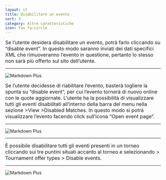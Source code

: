 ```yaml
---
layout: it
title: Disabilitare un evento
sort: 3
category: Altre caratteristiche
icon: fas fa-circle
---
```

<p class="message">
    
</p>

<font size="3">Se l’utente desidera disabilitare un evento, potrà farlo cliccando su “disable event”. In questo modo saranno inviati dei dati specifici XML che rimuoveranno l’evento in questione, pertanto lo stesso non sarà più offerto sul sito dell’utente.</font>

---

![Markdown Plus]({{site.baseurl}}/public/images/altre-caratteristiche/disable-event.png)


<font size="3">Se l’utente decidesse di riabilitare l’evento, basterà togliere la spunta su “disable event”, per cui l’evento tornerà di nuovo online con le quote aggiornate. L’utente ha la possibilità di visualizzare tutti gli eventi disabilitati all’interno della barra del menu nella sezione >View >Disabled Matches. In questo modo si potrà visualizzare l’evento facendo click sull’icona “Open event page”.</font> 

---

![Markdown Plus]({{site.baseurl}}/public/images/altre-caratteristiche/disabled-matches.png)

---

<font size="3">È possibile disabilitare tutti gli eventi presenti in un torneo cliccando sui tre puntini situati accanto al torneo e selezionando > Tournament offer types > Disable events.</font> 

---

![Markdown Plus]({{site.baseurl}}/public/images/altre-caratteristiche/disable-event.png)